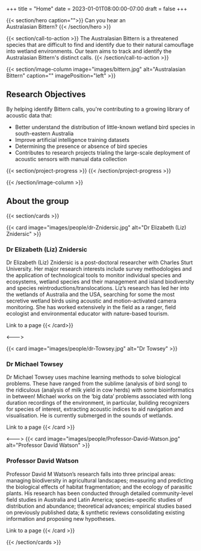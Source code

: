 +++
title = "Home"
date = 2023-01-01T08:00:00-07:00
draft = false
+++

<!--
    Hero image is a stock image from adobe stock images
    https://images.app.goo.gl/41SYSDnxCKGj9Bku7

    I originally pulled the image from the host website
    (eavesdroppingonwetlandbirds.com.au)
-->

{{< section/hero
caption="">}}
Can you hear an <br><span class="oe-theme-emphasis">Australasian Bittern</span>?
{{< /section/hero >}}

{{< section/call-to-action >}}
The Australasian Bittern is a threatened species that are difficult to find and
identify due to their natural camouflage into wetland environments. Our team
aims to track and identify the Australasian Bittern's distinct calls.
{{< /section/call-to-action >}}

{{< section/image-column
image="images/bittern.jpg"
alt="Australasian Bittern"
caption=""
imagePosition="left" >}}

<div class="progress-container">
    <div>
        <h2>Research Objectives</h3>
        <p>
            By helping identify Bittern calls, you're contributing to a growing
            library of acoustic data that:
        </p>
        <ul>
            <li>
                Better understand the distribution of little-known wetland bird
                species in south-eastern Australia
            </li>
            <li>Improve artificial intelligence training datasets</li>
            <li>Determining the presence or absence of bird species</li>
            <li>
                Contributes to research projects trialing the large-scale
                deployment of acoustic sensors with manual data collection
            </li>
        </ul>
    </div>
</div>

{{< section/project-progress >}}
{{< /section/project-progress >}}

{{< /section/image-column >}}

## About the group

{{< section/cards >}}

{{< card image="images/people/dr-Znidersic.jpg" alt="Dr Elizabeth (Liz) Znidersic" >}}

### Dr Elizabeth (Liz) Znidersic

Dr Elizabeth (Liz) Znidersic is a post-doctoral researcher with Charles Sturt
University. Her major research interests include survey methodologies and the
application of technological tools to monitor individual species and ecosystems,
wetland species and their management and island biodiversity and species
reintroductions/translocations. Liz’s research has led her into the wetlands of
Australia and the USA, searching for some the most secretive wetland birds using
acoustic and motion-activated camera monitoring. She has worked extensively in
the field as a ranger, field ecologist and environmental educator with
nature-based tourism.

<sl-button href="/" pill>Link to a page</sl-button>
{{< /card>}}

<--->

{{< card image="images/people/dr-Towsey.jpg" alt="Dr Towsey" >}}

### Dr Michael Towsey

Dr Michael Towsey uses machine learning methods to solve biological problems.
These have ranged from the sublime (analysis of bird song) to the ridiculous
(analysis of milk yield in cow herds) with some bioinformatics in between!
Michael works on the ‘big data’ problems associated with long duration
recordings of the environment, in particular, building recognizers for species
of interest, extracting acoustic indices to aid navigation and visualisation.
He is currently submerged in the sounds of wetlands.

<sl-button href="/" pill>Link to a page</sl-button>
{{< /card >}}

<--->
{{< card image="images/people/Professor-David-Watson.jpg" alt="Professor David Watson" >}}

### Professor David Watson

Professor David M Watson’s research falls into three principal areas: managing
biodiversity in agricultural landscapes; measuring and predicting the biological
effects of habitat fragmentation; and the ecology of parasitic plants. His
research has been conducted through detailed community-level field studies in
Australia and Latin America; species-specific studies of distribution and
abundance; theoretical advances; empirical studies based on previously published
data; & synthetic reviews consolidating existing information and proposing new
hypotheses.

<sl-button href="/" pill>Link to a page</sl-button>
{{< /card >}}

{{< /section/cards >}}
